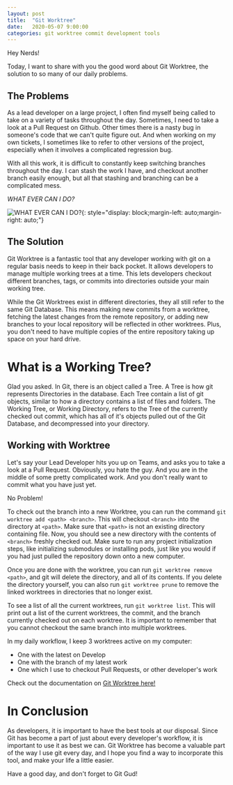 ```yaml
---
layout: post
title:  "Git Worktree"
date:   2020-05-07 9:00:00
categories: git worktree commit development tools
---
```


Hey Nerds!

Today, I want to share with you the good word about Git Worktree, the solution to so many of our daily problems.

## The Problems

As a lead developer on a large project, I often find myself being called to take on a variety of tasks throughout the day. Sometimes, I need to take a look at a Pull Request on Github. Other times there is a nasty bug in someone's code that we can't quite figure out. And when working on my own tickets, I sometimes like to refer to other versions of the project, especially when it involves a complicated regression bug. 

With all this work, it is difficult to constantly keep switching branches throughout the day. I can stash the work I have, and checkout another branch easily enough, but all that stashing and branching can be a complicated mess. 

_WHAT EVER CAN I DO?_

![WHAT EVER CAN I DO?](/assets/i/car-wash.gif){: style="display: block;margin-left: auto;margin-right: auto;"}

## The Solution

Git Worktree is a fantastic tool that any developer working with git on a regular basis needs to keep in their back pocket. It allows developers to manage multiple working trees at a time. This lets developers checkout different branches, tags, or commits into directories outside your main working tree.

While the Git Worktrees exist in different directories, they all still refer to the same Git Database. This means making new commits from a worktree, fetching the latest changes from the remote repository, or adding new branches to your local repository will be reflected in other worktrees. Plus, you don't need to have multiple copies of the entire repository taking up space on your hard drive.

# What is a Working Tree?

Glad you asked. In Git, there is an object called a Tree. A Tree is how git represents Directories in the database. Each Tree contain a list of git objects, similar to how a directory contains a list of files and folders. The Working Tree, or Working Directory, refers to the Tree of the currently checked out commit, which has all of it's objects pulled out of the Git Database, and decompressed into your directory.

## Working with Worktree

Let's say your Lead Developer hits you up on Teams, and asks you to take a look at a Pull Request. Obviously, you hate the guy. And you are in the middle of some pretty complicated work. And you don't really want to commit what you have just yet. 

No Problem!

To check out the branch into a new Worktree, you can run the command `git worktree add <path> <branch>`. This will checkout `<branch>` into the directory at `<path>`. Make sure that `<path>` is not an existing directory containing file. Now, you should see a new directory with the contents of `<branch>` freshly checked out. Make sure to run any project initialization steps, like initializing submodules or installing pods, just like you would if you had just pulled the repository down onto a new computer. 

Once you are done with the worktree, you can run `git worktree remove <path>`, and git will delete the directory, and all of its contents. If you delete the directory yourself, you can also run `git worktree prune` to remove the linked worktrees in directories that no longer exist. 

To see a list of all the current worktrees, run `git worktree list`. This will print out a list of the current worktrees, the commit, and the branch currently checked out on each worktree. It is important to remember that you cannot checkout the same branch into multiple worktrees. 

In my daily workflow, I keep 3 worktrees active on my computer:
- One with the latest on Develop
- One with the branch of my latest work
- One which I use to checkout Pull Requests, or other developer's work

Check out the documentation on [Git Worktree here!](https://git-scm.com/docs/git-worktree)

# In Conclusion

As developers, it is important to have the best tools at our disposal. Since Git has become a part of just about every developer's workflow, it is important to use it as best we can. Git Worktree has become a valuable part of the way I use git every day, and I hope you find a way to incorporate this tool, and make your life a little easier. 

Have a good day, and don't forget to Git Gud!
